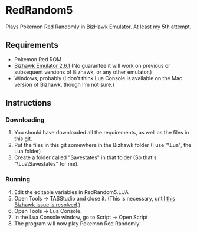 # RedRandom5
Plays Pokemon Red Randomly in BizHawk Emulator. At least my 5th attempt.

## Requirements
- Pokemon Red ROM
- [Bizhawk Emulator 2.6.1](https://github.com/TASVideos/BizHawk/releases/) (No guarantee it will work on previous or subsequent versions of Bizhawk, or any other emulator.)
- Windows, probably (I don't think Lua Console is available on the Mac version of Bizhawk, though I'm not sure.)

## Instructions
### Downloading
1. You should have downloaded all the requirements, as well as the files in this git.
2. Put the files in this git somewhere in the Bizhawk folder (I use "\Lua", the Lua folder)
3. Create a folder called "Savestates" in that folder (So that's "\Lua\Savestates" for me).
### Running
4. Edit the editable variables in RedRandom5.LUA
5. Open Tools -> TASStudio and close it. (This is necessary, until [this Bizhawk issue is resolved](https://github.com/TASVideos/BizHawk/issues/2525).)
6. Open Tools -> Lua Console.
7. In the Lua Console window, go to Script -> Open Script
8. The program will now play Pokemon Red Randomly!
